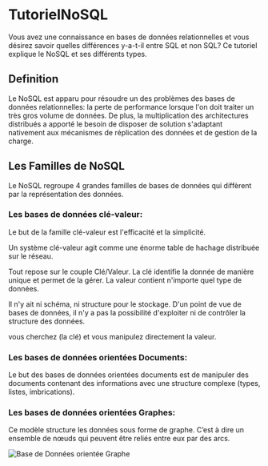 # TutorielNoSQL

Vous avez une connaissance en bases de données relationnelles et vous désirez savoir quelles différences y-a-t-il entre SQL et non SQL?
Ce tutoriel explique le NoSQL et ses différents types.

## Definition

Le NoSQL est apparu pour résoudre un des problèmes des bases de données relationnelles: la perte de performance lorsque l'on doit traiter un très gros volume de données.
De plus, la multiplication des architectures distribués a apporté le besoin de disposer de solution s'adaptant nativement aux mécanismes de réplication des données et de gestion de la charge.

## Les Familles de NoSQL

Le NoSQL regroupe 4 grandes familles de bases de données qui diffèrent par la représentation des données.

### Les bases de données clé-valeur:

Le but de la famille clé-valeur est l'efficacité et la simplicité. 

Un système clé-valeur agit comme une énorme table de hachage distribuée sur le réseau. 

Tout repose sur le couple Clé/Valeur. La clé identifie la donnée de manière unique et permet de la gérer. La valeur contient n'importe quel type de données.

Il n'y ait ni schéma, ni structure pour le stockage. D'un point de vue de bases de données, il n'y a pas la possibilité d'exploiter ni de contrôler la structure des données.

vous cherchez (la clé) et vous manipulez directement la valeur.


### Les bases de données orientées Documents:

Le but des bases de données orientées documents est de manipuler des documents contenant des informations avec une structure complexe (types, listes, imbrications).


### Les bases de données orientées Graphes:

Ce modèle structure les données sous forme de graphe. C’est à dire un ensemble de nœuds qui peuvent être reliés entre eux par des arcs.

![Base de Données orientée Graphe](./images/BD-graph)
